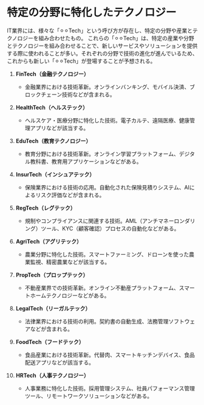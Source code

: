 # 特定の分野に特化したテクノロジー

IT業界には、様々な「⚪︎⚪︎Tech」という呼び方が存在し、特定の分野や産業とテクノロジーを組み合わせたもの。
これらの「⚪︎⚪︎Tech」は、特定の産業や分野とテクノロジーを組み合わせることで、新しいサービスやソリューションを提供する際に使われることが多い。それぞれの分野で技術の進化が進んでいるため、これからも新しい「⚪︎⚪︎Tech」が登場することが予想される。

1. **FinTech（金融テクノロジー）**
    - 金融業界における技術革新。オンラインバンキング、モバイル決済、ブロックチェーン技術などが含まれる。

2. **HealthTech（ヘルステック）**
    - ヘルスケア・医療分野に特化した技術。電子カルテ、遠隔医療、健康管理アプリなどが該当する。

3. **EduTech（教育テクノロジー）**
    - 教育分野における技術革新。オンライン学習プラットフォーム、デジタル教科書、教育用アプリケーションなどがある。

4. **InsurTech（インシュアテック）**
    - 保険業界における技術の応用。自動化された保険見積りシステム、AIによるリスク評価などが含まれる。

5. **RegTech（レグテック）**
    - 規制やコンプライアンスに関連する技術。AML（アンチマネーロンダリング）ツール、KYC（顧客確認）プロセスの自動化などがある。

6. **AgriTech（アグリテック）**
    - 農業分野に特化した技術。スマートファーミング、ドローンを使った農業監視、精密農業などが該当する。

7. **PropTech（プロップテック）**
    - 不動産業界での技術革新。オンライン不動産プラットフォーム、スマートホームテクノロジーなどがある。

8. **LegalTech（リーガルテック）**
    - 法律業界における技術の利用。契約書の自動生成、法務管理ソフトウェアなどが含まれる。

9. **FoodTech（フードテック）**
    - 食品産業における技術革新。代替肉、スマートキッチンデバイス、食品配送アプリなどが該当する。

10. **HRTech（人事テクノロジー）**
    - 人事業務に特化した技術。採用管理システム、社員パフォーマンス管理ツール、リモートワークソリューションなどがある。
